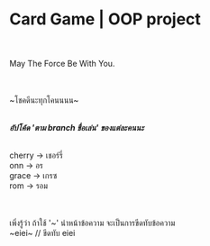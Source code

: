<h1>Card Game | OOP project</h1>

<br><br>May The Force Be With You.


<br><br>\~โชคดีนะทุกโคนนนน\~<br><br>


***อัปโค้ด 'ตาม branch ชื่อเล่น' ของแต่ละคนนะ***

<br>cherry  -> เชอร์รี่
<br>onn     -> อร
<br>grace   -> เกรซ
<br>rom     -> รอม


<br><br>เพิ่งรู้ว่า ถ้าใช้ '\~' นำหน้าข้อความ จะเป็นการขีดทับข้อความ
<br>~eiei~ // ขีดทับ eiei
